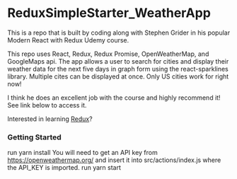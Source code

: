 # ReduxSimpleStarter_WeatherApp

This is a repo that is built by coding along with Stephen Grider in his popular Modern React with Redux Udemy course.

This repo uses React, Redux, Redux Promise, OpenWeatherMap, and GoogleMaps api. The app allows a user to search for cities and display their weather data for the next five days in graph form using the react-sparklines library. Multiple cites can be displayed at once. Only US cities work for right now!

I think he does an excellent job with the course and highly recommend it! See link below to access it.

Interested in learning [Redux](https://www.udemy.com/react-redux/)?

### Getting Started

run yarn install
You will need to get an API key from https://openweathermap.org/ and insert it into src/actions/index.js where the API_KEY is imported.
run yarn start
